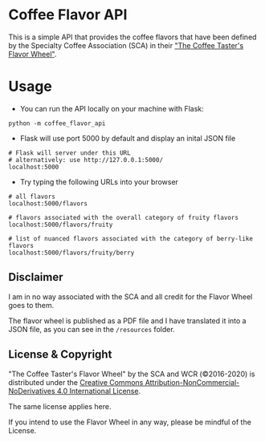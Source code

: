 # Coffee Flavor API

This is a simple API that provides the coffee flavors that have been defined by the Specialty Coffee Association (SCA) in their ["The Coffee Taster's Flavor Wheel"](https://sca.coffee/research/coffee-tasters-flavor-wheel).

# Usage

- You can run the API locally on your machine with Flask:

```shell
python -m coffee_flavor_api
```

- Flask will use port 5000 by default and display an inital JSON file

```
# Flask will server under this URL
# alternatively: use http://127.0.0.1:5000/
localhost:5000
```

- Try typing the following URLs into your browser

```
# all flavors
localhost:5000/flavors

# flavors associated with the overall category of fruity flavors
localhost:5000/flavors/fruity

# list of nuanced flavors associated with the category of berry-like flavors
localhost:5000/flavors/fruity/berry
```

## Disclaimer

I am in no way associated with the SCA and all credit for the Flavor Wheel goes to them.

The flavor wheel is published as a PDF file and I have translated it into a JSON file, as you can see in the ``/resources`` folder.

## License & Copyright

"The Coffee Taster's Flavor Wheel" by the SCA and WCR (©2016-2020) is distributed under the [Creative Commons Attribution-NonCommercial-NoDerivatives 4.0 International License](https://creativecommons.org/licenses/by-nc-nd/4.0/).

The same license applies here.

If you intend to use the Flavor Wheel in any way, please be mindful of the License.
